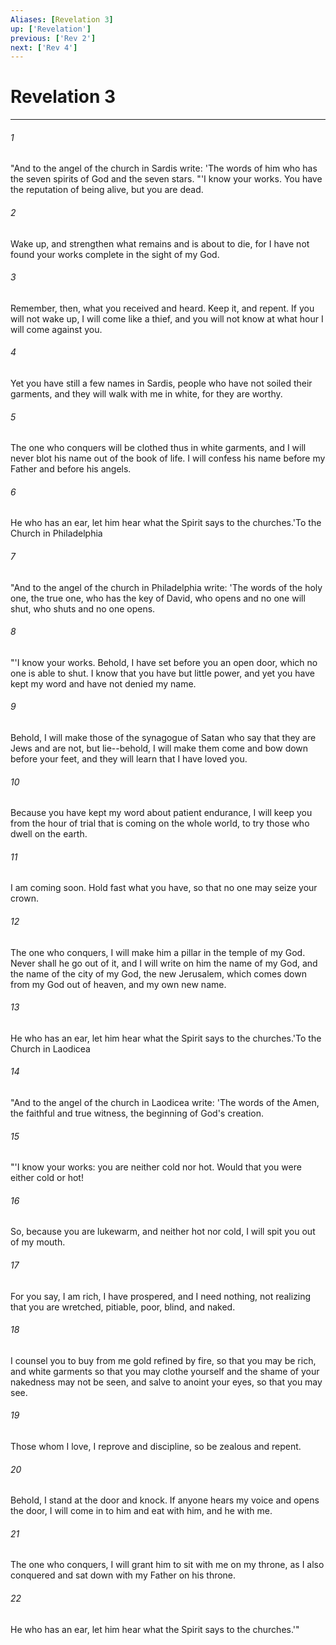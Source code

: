 ```yaml
---
Aliases: [Revelation 3]
up: ['Revelation']
previous: ['Rev 2']
next: ['Rev 4']
---
```

# Revelation 3
***



###### 1 
"And to the angel of the church in Sardis write: 'The words of him who has the seven spirits of God and the seven stars. "'I know your works. You have the reputation of being alive, but you are dead. 

###### 2 
Wake up, and strengthen what remains and is about to die, for I have not found your works complete in the sight of my God. 

###### 3 
Remember, then, what you received and heard. Keep it, and repent. If you will not wake up, I will come like a thief, and you will not know at what hour I will come against you. 

###### 4 
Yet you have still a few names in Sardis, people who have not soiled their garments, and they will walk with me in white, for they are worthy. 

###### 5 
The one who conquers will be clothed thus in white garments, and I will never blot his name out of the book of life. I will confess his name before my Father and before his angels. 

###### 6 
He who has an ear, let him hear what the Spirit says to the churches.'To the Church in Philadelphia 

###### 7 
"And to the angel of the church in Philadelphia write: 'The words of the holy one, the true one, who has the key of David, who opens and no one will shut, who shuts and no one opens. 

###### 8 
"'I know your works. Behold, I have set before you an open door, which no one is able to shut. I know that you have but little power, and yet you have kept my word and have not denied my name. 

###### 9 
Behold, I will make those of the synagogue of Satan who say that they are Jews and are not, but lie--behold, I will make them come and bow down before your feet, and they will learn that I have loved you. 

###### 10 
Because you have kept my word about patient endurance, I will keep you from the hour of trial that is coming on the whole world, to try those who dwell on the earth. 

###### 11 
I am coming soon. Hold fast what you have, so that no one may seize your crown. 

###### 12 
The one who conquers, I will make him a pillar in the temple of my God. Never shall he go out of it, and I will write on him the name of my God, and the name of the city of my God, the new Jerusalem, which comes down from my God out of heaven, and my own new name. 

###### 13 
He who has an ear, let him hear what the Spirit says to the churches.'To the Church in Laodicea 

###### 14 
"And to the angel of the church in Laodicea write: 'The words of the Amen, the faithful and true witness, the beginning of God's creation. 

###### 15 
"'I know your works: you are neither cold nor hot. Would that you were either cold or hot! 

###### 16 
So, because you are lukewarm, and neither hot nor cold, I will spit you out of my mouth. 

###### 17 
For you say, I am rich, I have prospered, and I need nothing, not realizing that you are wretched, pitiable, poor, blind, and naked. 

###### 18 
I counsel you to buy from me gold refined by fire, so that you may be rich, and white garments so that you may clothe yourself and the shame of your nakedness may not be seen, and salve to anoint your eyes, so that you may see. 

###### 19 
Those whom I love, I reprove and discipline, so be zealous and repent. 

###### 20 
Behold, I stand at the door and knock. If anyone hears my voice and opens the door, I will come in to him and eat with him, and he with me. 

###### 21 
The one who conquers, I will grant him to sit with me on my throne, as I also conquered and sat down with my Father on his throne. 

###### 22 
He who has an ear, let him hear what the Spirit says to the churches.'"
